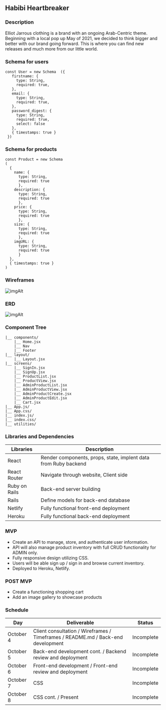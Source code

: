 ## Habibi Heartbreaker


### Description

Elliot Jarrous clothing is a brand with an ongoing Arab-Centric theme. Beginning with a local pop up May of 2021, we decided to think bigger and better with our brand going forward. This is where you can find new releases and much more from our little world. 


### Schema for users

```
const User = new Schema  ({
   firstname: {
     type: String,
     required: true,
   },
   email: {
     type: String,
     required: true,
   },
   password_digest: {
     type: String,
     required: true,
     select: false
   },
   { timestamps: true }
 })

```


### Schema for products

```
const Product = new Schema
(
  {
    name: { 
      type: String, 
      required: true 
      },
    description: { 
      type: String, 
      required: true 
      },
    price: { 
      type: String, 
      required: true 
      },
    size: { 
      type: String, 
      required: true  
      },
    imgURL: { 
      type: String, 
      required: true 
      }
  },
  { timestamps: true }
)
```


### Wireframes
![imgAlt](https://i.imgur.com/kgBBxDd.png)



### ERD
![imgAlt](https://i.imgur.com/S4ABas8.png)



### Component Tree
```
|__ components/
    |__ Home.jsx
    |__ Nav
    |__ Footer
|__ layout/
    |__ Layout.jsx
|__ screens/
    |__ SignIn.jsx
    |__ SignUp.jsx
    |__ ProductList.jsx
    |__ ProductView.jsx
    |__ AdminProductList.jsx
    |__ AdminProductView.jsx
    |__ AdminProductCreate.jsx
    |__ AdminProductEdit.jsx
    |__ Cart.jsx
|__ App.js/
|__ App.css/
|__ index.js/
|__ index.css/
|__ utilities/
```


### Libraries and Dependencies 
| Libraries | Description                                                 | 
| -------- | -------------------------------------------------------------| 
| React | Render components, props, state, implent data from Ruby backend | 
| React Router | Navigate through website, Client side                    | 
| Ruby on Rails | Back-end server building                                | 
| Rails | Define models for back-end database                             | 
| Netlify | Fully functional front-end deployment                         | 
| Heroku | Fully functional back-end deployment                           | 


### MVP
- Create an API to manage, store, and authenticate user information.  
- API will also manage product inventory with full CRUD functionality for ADMIN only.
- Fully responsive design utilizing CSS.
- Users will be able sign up / sign in and browse current inventory.
- Deployed to Heroku, Netlify.


### POST MVP
- Create a functioning shopping cart
- Add an image gallery to showcase products


### Schedule 
| Day      | Deliverable                                                 | Status     |
| -------- | ----------------------------------------------------------- | ---------- |
| October 4 | Client consultation / Wireframes / Timeframes / README.md / Back-end development| Incomplete |
| October 5 | Back-end development cont. / Backend review and deployment                      | Incomplete |
| October 6 | Front-end development / Front-end review and deployment                         | Incomplete |
| October 7 | CSS                                                                             | Incomplete |
| October 8 | CSS cont. / Present                                                             | Incomplete |
